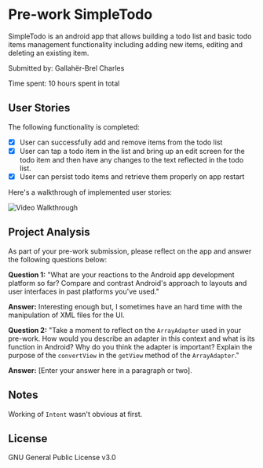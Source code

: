 # Pre-work SimpleTodo
SimpleTodo is an android app that allows building a todo list and basic todo items management functionality including adding new items, editing and deleting an existing item.

Submitted by: Gallahër-Brel Charles

Time spent: 10 hours spent in total

## User Stories

The following functionality is completed:

* [X] User can successfully add and remove items from the todo list
* [X] User can tap a todo item in the list and bring up an edit screen for the todo item and then have any changes to the text reflected in the todo list.
* [X] User can persist todo items and retrieve them properly on app restart

Here's a walkthrough of implemented user stories:

<img src='https://www.dropbox.com/s/utwxnjbf115sz6h/SimpleTodo_walkthrough_001.mp4?dl=true' title='Video Walkthrough' width='' alt='Video Walkthrough' />

## Project Analysis

As part of your pre-work submission, please reflect on the app and answer the following questions below:

**Question 1:** "What are your reactions to the Android app development platform so far? Compare and contrast Android's approach to layouts and user interfaces in past platforms you've used."

**Answer:** Interesting enough but, I sometimes have an hard time with the manipulation of XML files for the UI.

**Question 2:** "Take a moment to reflect on the `ArrayAdapter` used in your pre-work. How would you describe an adapter in this context and what is its function in Android? Why do you think the adapter is important? Explain the purpose of the `convertView` in the `getView` method of the `ArrayAdapter`."

**Answer:** [Enter your answer here in a paragraph or two].

## Notes

Working of `Intent` wasn't obvious at first.

## License

GNU General Public License v3.0